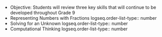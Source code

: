 - Objective:  Students will review three key skills that will continue to be developed throughout Grade 9
- Representing Numbers with Fractions
  logseq.order-list-type:: number
- Solving for an Unknown
  logseq.order-list-type:: number
- Computational Thinking
  logseq.order-list-type:: number
